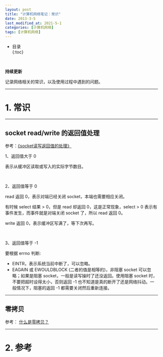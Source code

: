 ```yaml
---
layout: post
title: "计算机网络笔记：常识"
date: 2013-3-5
last_modified_at: 2021-5-1
categories: [计算机网络]
tags: [计算机网络]
---
```


* 目录  
{:toc}
<br/>

**持续更新**   

记录网络相关的常识，以及使用过程中遇到的问题。    

---

# 1. 常识

---

## socket read/write 的返回值处理

参考：[《socket读写返回值的处理》](https://cloud.tencent.com/developer/article/1021456)    

1、返回值大于 0    

表示从缓冲区读取或写入的实际字节数目。  

<br/>

2、返回值等于 0     

read 返回 0，表示对端已经关闭 socket，本端也需要相应关闭。  

有时候 select 结果 > 0，但是 read 却返回 0，这是正常现象，select > 0 表示有事件发生，而事件就是对端关闭 socket 了，所以 read 返回 0。   

write 返回 0，表示缓冲区写满了，等下次再写。   

<br/>

3、返回值等于 -1

要根据 errno 判断:    

* EINTR，表示系统当前中断了，可以忽略。   
* EAGAIN 或 EWOULDBLOCK (二者的值是相等的)，非阻塞 socket 可以忽略；如果是阻塞 socket，一般是读写操时了还没返回。使用阻塞 socket 时，不要把超时设得太小，否则返回 -1 也不知道是真的断开了还是网络抖动。一般情况下，阻塞的返回 -1 都需要关闭然后重新连接。  

---

## 零拷贝

参考： [什么是零拷贝？](https://xiaolincoding.com/os/8_network_system/zero_copy.html#_9-1-%E4%BB%80%E4%B9%88%E6%98%AF%E9%9B%B6%E6%8B%B7%E8%B4%9D)

---

# 2. 参考